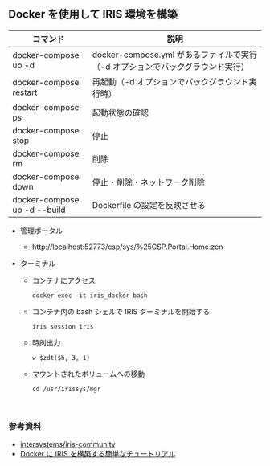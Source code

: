 ## Docker を使用して IRIS 環境を構築

| コマンド                     | 説明                                                                           |
| ---------------------------- | ------------------------------------------------------------------------------ |
| docker-compose up -d         | docker-compose.yml があるファイルで実行（-d オプションでバックグラウンド実行） |
| docker-compose restart       | 再起動（-d オプションでバックグラウンド実行時）                                |
| docker-compose ps            | 起動状態の確認                                                                 |
| docker-compose stop          | 停止                                                                           |
| docker-compose rm            | 削除                                                                           |
| docker-compose down          | 停止・削除・ネットワーク削除                                                   |
| docker-compose up -d --build | Dockerfile の設定を反映させる                                                  |

- 管理ポータル
  - http://localhost:52773/csp/sys/%25CSP.Portal.Home.zen
- ターミナル

  - コンテナにアクセス
    ```
    docker exec -it iris_docker bash
    ```
  - コンテナ内の bash シェルで IRIS ターミナルを開始する
    ```
    iris session iris
    ```
  - 時刻出力
    ```
    w $zdt($h, 3, 1)
    ```
  - マウントされたボリュームへの移動
    ```
    cd /usr/irissys/mgr
    ```

<br/>

### 参考資料

- [intersystems/iris-community](https://hub.docker.com/r/intersystems/iris-community/tags)
- [Docker に IRIS を構築する簡単なチュートリアル](https://jp.community.intersystems.com/post/docker%E3%81%ABiris%E3%82%92%E6%A7%8B%E7%AF%89%E3%81%99%E3%82%8B%E7%B0%A1%E5%8D%98%E3%81%AA%E3%83%81%E3%83%A5%E3%83%BC%E3%83%88%E3%83%AA%E3%82%A2%E3%83%AB)
